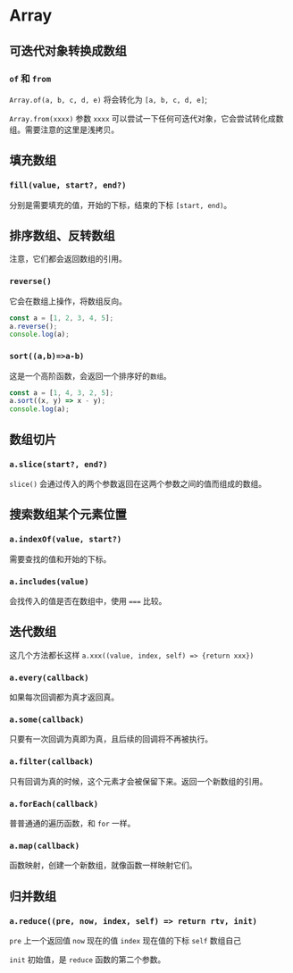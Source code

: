 # Array

## 可迭代对象转换成数组

### `of` 和 `from`

`Array.of(a, b, c, d, e)` 将会转化为 `[a, b, c, d, e]`;

`Array.from(xxxx)` 参数 `xxxx` 可以尝试一下任何可迭代对象，它会尝试转化成数组。需要注意的这里是浅拷贝。

## 填充数组

### `fill(value, start?, end?)`

分别是需要填充的值，开始的下标，结束的下标 `[start, end)`。

## 排序数组、反转数组

注意，它们都会返回数组的引用。

### `reverse()`

它会在数组上操作，将数组反向。

```js
const a = [1, 2, 3, 4, 5];
a.reverse();
console.log(a);
```

### `sort((a,b)=>a-b)`

这是一个高阶函数，会返回一个排序好的`数组`。

```js
const a = [1, 4, 3, 2, 5];
a.sort((x, y) => x - y);
console.log(a);
```

## 数组切片

### `a.slice(start?, end?)`

`slice()` 会通过传入的两个参数返回在这两个参数之间的值而组成的数组。

## 搜索数组某个元素位置

### `a.indexOf(value, start?)`

需要查找的值和开始的下标。

### `a.includes(value)`

会找传入的值是否在数组中，使用 `===` 比较。

## 迭代数组

这几个方法都长这样 `a.xxx((value, index, self) => {return xxx})`

### `a.every(callback)`

如果每次回调都为真才返回真。

### `a.some(callback)`

只要有一次回调为真即为真，且后续的回调将不再被执行。

### `a.filter(callback)`

只有回调为真的时候，这个元素才会被保留下来。返回一个新数组的引用。

### `a.forEach(callback)`

普普通通的遍历函数，和 `for` 一样。

### `a.map(callback)`

函数映射，创建一个新数组，就像函数一样映射它们。

## 归并数组

### `a.reduce((pre, now, index, self) => return rtv, init)`

`pre` 上一个返回值
`now` 现在的值
`index` 现在值的下标
`self` 数组自己

`init` 初始值，是 `reduce` 函数的第二个参数。